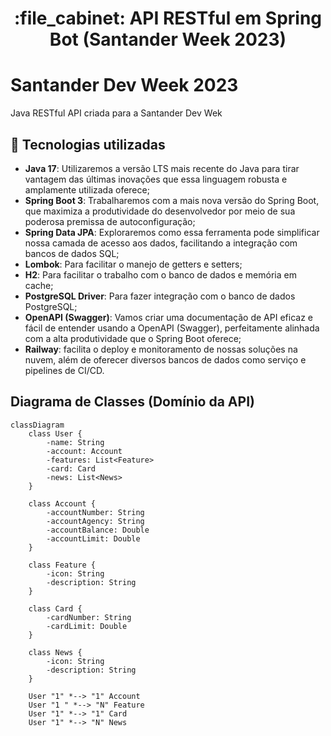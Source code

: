 <h1 align="center">:file_cabinet: API RESTful em Spring Bot (Santander Week 2023)</h1>

# Santander Dev Week 2023
Java RESTful API criada para a Santander Dev Wek

## :wrench: Tecnologias utilizadas
- **Java 17**: Utilizaremos a versão LTS mais recente do Java para tirar vantagem das últimas inovações que essa linguagem robusta e amplamente utilizada oferece;
- **Spring Boot 3**: Trabalharemos com a mais nova versão do Spring Boot, que maximiza a produtividade do desenvolvedor por meio de sua poderosa premissa de autoconfiguração;
- **Spring Data JPA**: Exploraremos como essa ferramenta pode simplificar nossa camada de acesso aos dados, facilitando a integração com bancos de dados SQL;
- **Lombok**: Para facilitar o manejo de getters e setters;
- **H2**: Para facilitar o trabalho com o banco de dados e memória em cache;
- **PostgreSQL Driver**: Para fazer integração com o banco de dados PostgreSQL;
- **OpenAPI (Swagger)**: Vamos criar uma documentação de API eficaz e fácil de entender usando a OpenAPI (Swagger), perfeitamente alinhada com a alta produtividade que o Spring Boot oferece;
- **Railway**: facilita o deploy e monitoramento de nossas soluções na nuvem, além de oferecer diversos bancos de dados como serviço e pipelines de CI/CD.

## Diagrama de Classes (Domínio da API)

```mermaid
classDiagram
    class User {
        -name: String
        -account: Account
        -features: List<Feature>
        -card: Card
        -news: List<News>
    }

    class Account {
        -accountNumber: String
        -accountAgency: String
        -accountBalance: Double
        -accountLimit: Double
    }

    class Feature {
        -icon: String
        -description: String
    }

    class Card {
        -cardNumber: String
        -cardLimit: Double
    }

    class News {
        -icon: String
        -description: String
    }

    User "1" *--> "1" Account
    User "1 " *--> "N" Feature
    User "1" *--> "1" Card
    User "1" *--> "N" News
```
